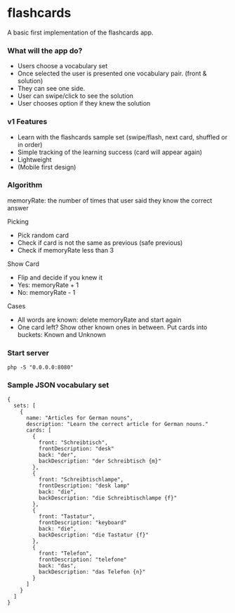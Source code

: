 # flashcards

A basic first implementation of the flashcards app.

### What will the app do?
- Users choose a vocabulary set
- Once selected the user is presented one vocabulary pair. (front & solution)
- They can see one side.
- User can swipe/click to see the solution
- User chooses option if they knew the solution

### v1 Features
- Learn with the flashcards sample set (swipe/flash, next card, shuffled or in order)
- Simple tracking of the learning success (card will appear again)
- Lightweight
- (Mobile first design)

### Algorithm

memoryRate: the number of times that user said they know the correct answer

Picking
- Pick random card
- Check if card is not the same as previous (safe previous)
- Check if memoryRate less than 3

Show Card
- Flip and decide if you knew it 
- Yes: memoryRate + 1
- No: memoryRate - 1

Cases
- All words are known: delete memoryRate and start again
- One card left? Show other known ones in between. Put cards into buckets: Known and Unknown

### Start server

`php -S "0.0.0.0:8080"`

### Sample JSON vocabulary set

```
{
  sets: [
    {
      name: "Articles for German nouns",
      description: "Learn the correct article for German nouns."
      cards: [
        {
          front: "Schreibtisch",
          frontDescription: "desk"
          back: "der",
          backDescription: "der Schreibtisch {m}"
        },
        {
          front: "Schreibtischlampe",
          frontDescription: "desk lamp"
          back: "die",
          backDescription: "die Schreibtischlampe {f}"
        },
        {
          front: "Tastatur",
          frontDescription: "keyboard"
          back: "die",
          backDescription: "die Tastatur {f}"
        },
        {
          front: "Telefon",
          frontDescription: "telefone"
          back: "das",
          backDescription: "das Telefon {n}"
        }
      ]
    }
  ]
}
```
